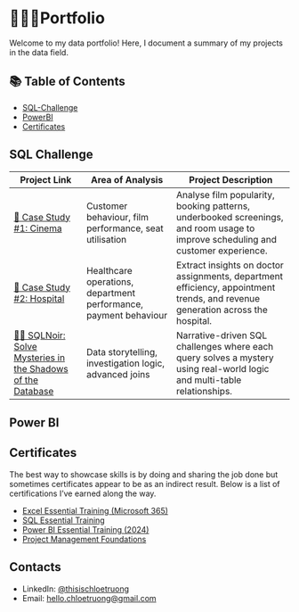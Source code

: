 # 👩🏻‍💻Portfolio
Welcome to my data portfolio! Here, I document a summary of my projects in the data field.
## 📚 Table of Contents
- [SQL-Challenge](https://github.com/thisisChloe/SQL-Challenge)
- [PowerBI](#PowerBI)
- [Certificates](#Certificates)
## SQL Challenge
|Project Link|Area of Analysis|Project Description|
|------------|----------------|-------------------|
|[🎥 Case Study #1: Cinema](https://github.com/thisisChloe/SQL-Challenge/tree/main/Case%20Study%20%231%20-%20Cinema)	| Customer behaviour, film performance, seat utilisation| Analyse film popularity, booking patterns, underbooked screenings, and room usage to improve scheduling and customer experience.|
|[🏥 Case Study #2: Hospital](https://github.com/thisisChloe/SQL-Challenge/tree/main/Case%20Study%20%232%20-%20Hospital)	| Healthcare operations, department performance, payment behaviour| Extract insights on doctor assignments, department efficiency, appointment trends, and revenue generation across the hospital.|
|[🕵️‍♀️ SQLNoir: Solve Mysteries in the Shadows of the Database](https://github.com/thisisChloe/SQL-Challenge/tree/main/SQLNoir)	| Data storytelling, investigation logic, advanced joins| Narrative-driven SQL challenges where each query solves a mystery using real-world logic and multi-table relationships.|


## Power BI

## Certificates

The best way to showcase skills is by doing and sharing the job done but sometimes certificates appear to be as an indirect result. Below is a list of certifications I’ve earned along the way.

- [Excel Essential Training (Microsoft 365)](https://github.com/user-attachments/files/21035217/CertificateOfCompletion_Excel.Essential.Training.Microsoft.365.pdf)
- [SQL Essential Training](https://github.com/user-attachments/files/21035122/CertificateOfCompletion_SQL.Essential.Training.pdf)
- [Power BI Essential Training (2024)](https://github.com/user-attachments/files/21035186/CertificateOfCompletion_Power.BI.Essential.Training.2024.pdf)
- [Project Management Foundations](https://github.com/user-attachments/files/21035216/CertificateOfCompletion_Project.Management.Foundations.pdf)

## Contacts

- LinkedIn: [@thisischloetruong](https://www.linkedin.com/in/thisischloetruong/)
- Email: hello.chloetruong@gmail.com

